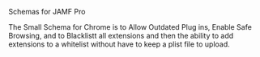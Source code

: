 Schemas for JAMF Pro

The Small Schema for Chrome is to Allow Outdated Plug ins, Enable Safe Browsing, and to Blacklistt all extensions and then the ability to add extensions to a whitelist without have to keep a plist file to upload.
